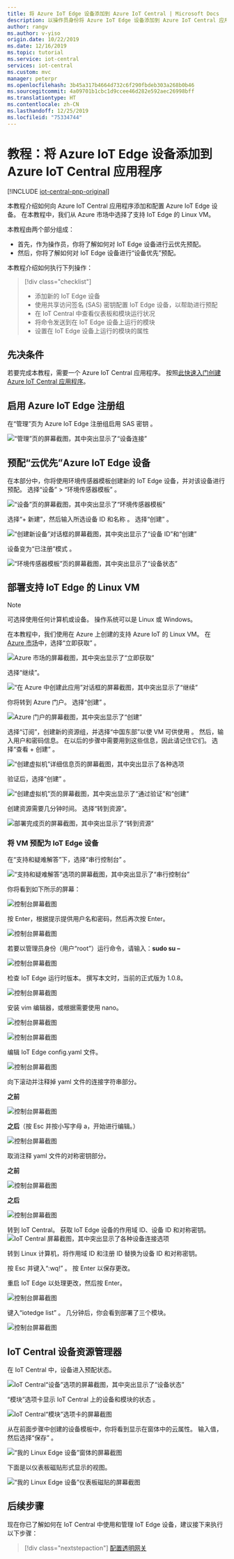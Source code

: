 ```yaml
---
title: 将 Azure IoT Edge 设备添加到 Azure IoT Central | Microsoft Docs
description: 以操作员身份将 Azure IoT Edge 设备添加到 Azure IoT Central 应用程序
author: rangv
ms.author: v-yiso
origin.date: 10/22/2019
ms.date: 12/16/2019
ms.topic: tutorial
ms.service: iot-central
services: iot-central
ms.custom: mvc
manager: peterpr
ms.openlocfilehash: 3b45a317b4664d732c6f290fbdeb303a268b0b46
ms.sourcegitcommit: 4a09701b1cbc1d9ccee46d282e592aec26998bff
ms.translationtype: HT
ms.contentlocale: zh-CN
ms.lasthandoff: 12/25/2019
ms.locfileid: "75334744"
---
```

# <a name="tutorial-add-an-azure-iot-edge-device-to-your-azure-iot-central-application"></a>教程：将 Azure IoT Edge 设备添加到 Azure IoT Central 应用程序

[!INCLUDE [iot-central-pnp-original](../../../includes/iot-central-pnp-original-note.md)]

本教程介绍如何向 Azure IoT Central 应用程序添加和配置 Azure IoT Edge 设备。 在本教程中，我们从 Azure 市场中选择了支持 IoT Edge 的 Linux VM。

本教程由两个部分组成：

* 首先，作为操作员，你将了解如何对 IoT Edge 设备进行云优先预配。
* 然后，你将了解如何对 IoT Edge 设备进行“设备优先”预配。

本教程介绍如何执行下列操作：

> [!div class="checklist"]
> * 添加新的 IoT Edge 设备
> * 使用共享访问签名 (SAS) 密钥配置 IoT Edge 设备，以帮助进行预配
> * 在 IoT Central 中查看仪表板和模块运行状况
> * 将命令发送到在 IoT Edge 设备上运行的模块
> * 设置在 IoT Edge 设备上运行的模块的属性

## <a name="prerequisites"></a>先决条件

若要完成本教程，需要一个 Azure IoT Central 应用程序。 按照[此快速入门创建 Azure IoT Central 应用程序](./quick-deploy-iot-central.md)。

## <a name="enable-azure-iot-edge-enrollment-group"></a>启用 Azure IoT Edge 注册组
在“管理”页为 Azure IoT Edge 注册组启用 SAS 密钥  。

![“管理”页的屏幕截图，其中突出显示了“设备连接”](./media/tutorial-add-edge-as-leaf-device/groupenrollment.png)

## <a name="provision-a-cloud-first-azure-iot-edge-device"></a>预配“云优先”Azure IoT Edge 设备  
在本部分中，你将使用环境传感器模板创建新的 IoT Edge 设备，并对该设备进行预配。 选择“设备” > “环境传感器模板”   。 

![“设备”页的屏幕截图，其中突出显示了“环境传感器模板”](./media/tutorial-add-edge-as-leaf-device/deviceexplorer.png)

选择“+ 新建”，然后输入所选设备 ID 和名称  。 选择“创建”  。

![“创建新设备”对话框的屏幕截图，其中突出显示了“设备 ID”和“创建”](./media/tutorial-add-edge-as-leaf-device/cfdevicecredentials.png)

设备变为“已注册”模式  。

![“环境传感器模板”页的屏幕截图，其中突出显示了“设备状态”](./media/tutorial-add-edge-as-leaf-device/cfregistered.png)

## <a name="deploy-an-iot-edge-enabled-linux-vm"></a>部署支持 IoT Edge 的 Linux VM

> [!NOTE]
> 可选择使用任何计算机或设备。 操作系统可以是 Linux 或 Windows。

在本教程中，我们使用在 Azure 上创建的支持 Azure IoT 的 Linux VM。 在 [Azure 市场](https://azuremarketplace.microsoft.com/en-us/marketplace/apps/microsoft_iot_edge.iot_edge_vm_ubuntu?tab=Overview)中，选择“立即获取”  。 

![Azure 市场的屏幕截图，其中突出显示了“立即获取”](./media/tutorial-add-edge-as-leaf-device/cfmarketplace.png)

选择“继续”。 

![“在 Azure 中创建此应用”对话框的屏幕截图，其中突出显示了“继续”](./media/tutorial-add-edge-as-leaf-device/cfmarketplacecontinue.png)


你将转到 Azure 门户。 选择“创建”  。

![Azure 门户的屏幕截图，其中突出显示了“创建”](./media/tutorial-add-edge-as-leaf-device/cfubuntu.png)

选择“订阅”，创建新的资源组，并选择“中国东部”以使 VM 可供使用   。 然后，输入用户和密码信息。 在以后的步骤中需要用到这些信息，因此请记住它们。 选择“查看 + 创建”  。

![“创建虚拟机”详细信息页的屏幕截图，其中突出显示了各种选项](./media/tutorial-add-edge-as-leaf-device/cfvm.png)

验证后，选择“创建”  。

![“创建虚拟机”页的屏幕截图，其中突出显示了“通过验证”和“创建”](./media/tutorial-add-edge-as-leaf-device/cfvmvalidated.png)

创建资源需要几分钟时间。 选择“转到资源”。 

![部署完成页的屏幕截图，其中突出显示了“转到资源”](./media/tutorial-add-edge-as-leaf-device/cfvmdeploymentcomplete.png)

### <a name="provision-vm-as-an-iot-edge-device"></a>将 VM 预配为 IoT Edge 设备 

在“支持和疑难解答”下，选择“串行控制台”   。

![“支持和疑难解答”选项的屏幕截图，其中突出显示了“串行控制台”](./media/tutorial-add-edge-as-leaf-device/cfserialconsole.png)

你将看到如下所示的屏幕：

![控制台屏幕截图](./media/tutorial-add-edge-as-leaf-device/cfconsole.png)

按 Enter，根据提示提供用户名和密码，然后再次按 Enter。 

![控制台屏幕截图](./media/tutorial-add-edge-as-leaf-device/cfconsolelogin.png)

若要以管理员身份（用户“root”）运行命令，请输入：**sudo su –**

![控制台屏幕截图](./media/tutorial-add-edge-as-leaf-device/cfsudo.png)

检查 IoT Edge 运行时版本。 撰写本文时，当前的正式版为 1.0.8。

![控制台屏幕截图](./media/tutorial-add-edge-as-leaf-device/cfconsoleversion.png)

安装 vim 编辑器，或根据需要使用 nano。 

![控制台屏幕截图](./media/tutorial-add-edge-as-leaf-device/cfconsolevim.png)

![控制台屏幕截图](./media/tutorial-add-edge-as-leaf-device/cfvim.png)

编辑 IoT Edge config.yaml 文件。

![控制台屏幕截图](./media/tutorial-add-edge-as-leaf-device/cfconsoleconfig.png)

向下滚动并注释掉 yaml 文件的连接字符串部分。 

**之前**

![控制台屏幕截图](./media/tutorial-add-edge-as-leaf-device/cfmanualprovisioning.png)

**之后**（按 Esc 并按小写字母 a，开始进行编辑。）

![控制台屏幕截图](./media/tutorial-add-edge-as-leaf-device/cfmanualprovisioningcomments.png)

取消注释 yaml 文件的对称密钥部分。 

**之前**

![控制台屏幕截图](./media/tutorial-add-edge-as-leaf-device/cfconsolesymmcomments.png)

**之后**

![控制台屏幕截图](./media/tutorial-add-edge-as-leaf-device/cfconsolesymmuncomments.png)

转到 IoT Central。 获取 IoT Edge 设备的作用域 ID、设备 ID 和对称密钥。
![IoT Central 屏幕截图，其中突出显示了各种设备连接选项](./media/tutorial-add-edge-as-leaf-device/cfdeviceconnect.png)

转到 Linux 计算机，将作用域 ID 和注册 ID 替换为设备 ID 和对称密钥。

按 Esc 并键入“:wq!”  。 按 Enter 以保存更改。

重启 IoT Edge 以处理更改，然后按 Enter。

![控制台屏幕截图](./media/tutorial-add-edge-as-leaf-device/cfrestart.png)

键入“iotedge list”  。 几分钟后，你会看到部署了三个模块。

![控制台屏幕截图](./media/tutorial-add-edge-as-leaf-device/cfconsolemodulelist.png)


## <a name="iot-central-device-explorer"></a>IoT Central 设备资源管理器 

在 IoT Central 中，设备进入预配状态。

![IoT Central“设备”选项的屏幕截图，其中突出显示了“设备状态”](./media/tutorial-add-edge-as-leaf-device/cfprovisioned.png)

“模块”选项卡显示 IoT Central 上的设备和模块的状态  。 

![IoT Central“模块”选项卡的屏幕截图](./media/tutorial-add-edge-as-leaf-device/cfiotcmodulestatus.png)


从在前面步骤中创建的设备模板中，你将看到显示在窗体中的云属性。 输入值，然后选择“保存”  。 

![“我的 Linux Edge 设备”窗体的屏幕截图](./media/tutorial-add-edge-as-leaf-device/deviceinfo.png)

下面是以仪表板磁贴形式显示的视图。

![“我的 Linux Edge 设备”仪表板磁贴的屏幕截图](./media/tutorial-add-edge-as-leaf-device/dashboard.png)

## <a name="next-steps"></a>后续步骤

现在你已了解如何在 IoT Central 中使用和管理 IoT Edge 设备，建议接下来执行以下步骤：

<!-- Next how-tos in the sequence -->

> [!div class="nextstepaction"]
> [配置透明网关](../../iot-edge/how-to-create-transparent-gateway.md)
